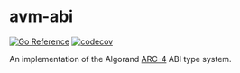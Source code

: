 # avm-abi

[![Go Reference](https://pkg.go.dev/badge/github.com/algorand/avm-abi.svg)](https://pkg.go.dev/github.com/algorand/avm-abi)
[![codecov](https://codecov.io/gh/algorand/avm-abi/branch/main/graph/badge.svg?token=SCDOA6NAIZ)](https://codecov.io/gh/algorand/avm-abi)

An implementation of the Algorand [ARC-4](https://arc.algorand.foundation/ARCs/arc-0004) ABI type system.
